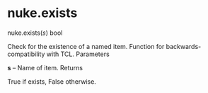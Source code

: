 # nuke.exists
nuke.exists(_s_)  bool

Check for the existence of a named item. Function for backwards-compatibility with TCL.
Parameters

**s** – Name of item.
Returns

True if exists, False otherwise.